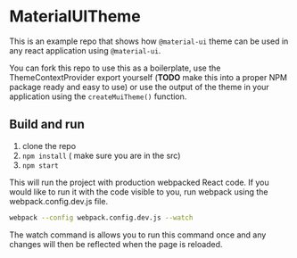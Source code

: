 # MaterialUITheme

This is an example repo that shows how `@material-ui` theme can be used in any react application using `@material-ui`. 

You can fork this repo to use this as a boilerplate, use the ThemeContextProvider export yourself (__TODO__ make this into a proper NPM package ready and easy to use) or use the output of the theme in your application using the `createMuiTheme()` function. 

## Build and run
1. clone the repo
1. `npm install` ( make sure you are in the src)
1. `npm start`

This will run the project with production webpacked React code. If you would like to run it with the code visible to you, run webpack using the webpack.config.dev.js file. 

```bash
webpack --config webpack.config.dev.js --watch
```
The watch command is allows you to run this command once and any changes will then be reflected when the page is reloaded. 

